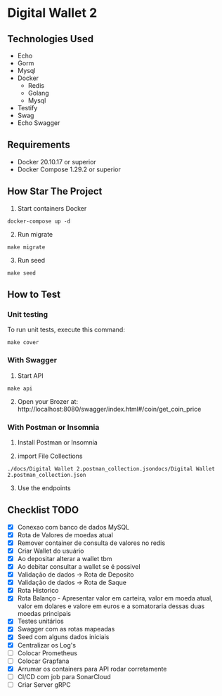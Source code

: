 # Digital Wallet 2

## Technologies Used
- <a src="https://echo.labstack.com/">Echo</a>
- <a src="https://gorm.io/index.html/">Gorm</a>
- <a src="https://dev.mysql.com/doc/mysql-getting-started/en/">Mysql</a>
- <a src="https://circleci.com/docker/?utm_source=google&utm_medium=sem&utm_campaign=sem-google-dg--latam-en-nbAuth-maxConv-auth-nb&utm_term=g_e-docker_c__rsa2_20210709&utm_content=sem-google-dg--latam-en-nbAuth-maxConv-auth-nb_keyword-text_eta-docker_exact-&gclid=Cj0KCQjwgO2XBhCaARIsANrW2X341zChIvWoLkZo2VPSU0w82FmkA-USTf6F4rl7gdmoVz6yK4XWe6waAkWUEALw_wcB">Docker</a>
    - <a src="https://hub.docker.com/layers/redis/library/redis/latest/images/sha256-5050c3b85c308ec9e9eafb8ac7b3a8742a61cdb298d79851141a500491d45baf?context=explore">Redis</a>
    - <a src="https://hub.docker.com/layers/golang/library/golang/1.19-alpine3.16/images/sha256-70df3b8f9f099da7f60f0b32480015165e3d0b51bfacf9e255b59f3dd6bd2828?context=explore">Golang</a>
    - <a src="https://hub.docker.com/layers/mysql/library/mysql/5.7/images/sha256-5ecf646122c4fcbda81983c9e93e81a011b0593c9c19fbfc55b48bd1c23bc790?context=explore">Mysql</a>
- <a src="https://github.com/stretchr/testify">Testify<a>
- <a src="https://github.com/swaggo/swag#declarative-comments-format">Swag</a>
- <a src="https://github.com/swaggo/echo-swagger">Echo Swagger</a>

## Requirements
- Docker 20.10.17 or superior
- Docker Compose 1.29.2 or superior

## How Star The Project
1. Start containers Docker
```
docker-compose up -d
```
2. Run migrate
```
make migrate
```
3. Run seed
```
make seed
```

## How to Test
### Unit testing
To run unit tests, execute this command:
```
make cover
```
### With Swagger
1. Start API
```
make api
```
2. Open your Brozer at: http://localhost:8080/swagger/index.html#/coin/get_coin_price

### With <a src="https://www.postman.com/downloads/?utm_source=postman-home">Postman</a> or <a src="https://insomnia.rest/download">Insomnia</a>
1. Install Postman or Insomnia

2. import File Collections
```
./docs/Digital Wallet 2.postman_collection.jsondocs/Digital Wallet 2.postman_collection.json
```
3. Use the endpoints

## Checklist TODO
- [X] Conexao com banco de dados MySQL
- [X] Rota de Valores de moedas atual
- [X] Remover container de consulta de valores no redis
- [X] Criar Wallet do usuário
- [X] Ao depositar alterar a wallet tbm
- [X] Ao debitar consultar a wallet se é possivel
- [X] Validação de dados -> Rota de Deposito
- [X] Validação de dados -> Rota de Saque
- [X] Rota Historico
- [X] Rota Balanço - Apresentar valor em carteira, valor em moeda atual, valor em dolares e valore em euros e a somatoraria dessas duas moedas principais
- [X] Testes unitários
- [X] Swagger com as rotas mapeadas
- [X] Seed com alguns dados iniciais
- [X] Centralizar os Log's 
- [ ] Colocar Prometheus
- [ ] Colocar Grapfana
- [X] Arrumar os containers para API rodar corretamente
- [ ] CI/CD com job para SonarCloud
- [ ] Criar Server gRPC
